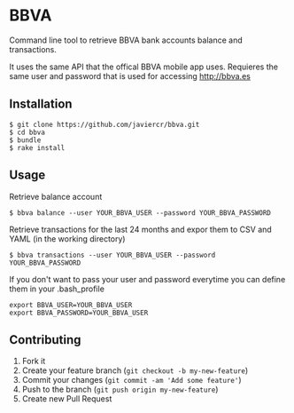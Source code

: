 # BBVA

Command line tool to retrieve BBVA bank accounts balance and transactions.

It uses the same API that the offical BBVA mobile app uses. Requieres the same user and password that is used for accessing http://bbva.es

## Installation

    $ git clone https://github.com/javiercr/bbva.git
    $ cd bbva
    $ bundle
    $ rake install

## Usage

Retrieve balance account

    $ bbva balance --user YOUR_BBVA_USER --password YOUR_BBVA_PASSWORD

Retrieve transactions for the last 24 months and expor them to CSV and YAML (in the working directory)

    $ bbva transactions --user YOUR_BBVA_USER --password YOUR_BBVA_PASSWORD

If you don't want to pass your user and password everytime you can define them in your .bash_profile

    export BBVA_USER=YOUR_BBVA_USER
    export BBVA_PASSWORD=YOUR_BBVA_USER


## Contributing

1. Fork it
2. Create your feature branch (`git checkout -b my-new-feature`)
3. Commit your changes (`git commit -am 'Add some feature'`)
4. Push to the branch (`git push origin my-new-feature`)
5. Create new Pull Request
